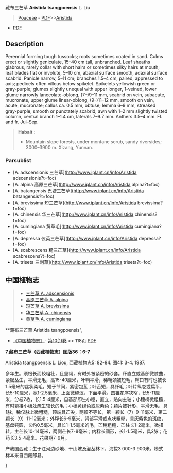 藏布三芒草 **Aristida tsangpoensis** L. Liu

> [Poaceae](http://www.iplant.cn/info/Poaceae?t=foc) - [PDF](http://www.iplant.cn/foc/pdf/Poaceae.pdf)>>[Aristida](http://www.iplant.cn/info/Aristida?t=foc)
 - [PDF](http://www.iplant.cn/foc/pdf/Aristida.pdf)

## Description

Perennial forming tough tussocks; roots sometimes coated in sand. Culms erect or slightly geniculate, 15–40 cm tall, unbranched. Leaf sheaths glabrous, rarely collar with short hairs or sometimes silky hairs at mouth; leaf blades flat or involute, 5–10 cm, abaxial surface smooth, adaxial surface scabrid. Panicle narrow, 5–11 cm; branches 1.5–4 cm, paired, appressed to axis; pedicels often villous below spikelet. Spikelets yellowish green or gray-purple; glumes slightly unequal with upper longer, 1-veined, lower glume narrowly lanceolate-oblong, (7–)9–11 mm, scabrid on vein, subacute, mucronate, upper glume linear-oblong, (9–)11–12 mm, smooth on vein, acute, mucronate; callus ca. 0.5 mm, obtuse; lemma 6–9 mm, streaked gray-purple, smooth or punctately scabrid; awn with 1–2 mm slightly twisted column, central branch 1–1.4 cm, laterals 7–9.7 mm. Anthers 3.5–4 mm. Fl. and fr. Jul–Sep.

> **Habait** : 
>* Mountain slope forests, under montane scrub, sandy riversides; 3000–3900 m. Xizang, Yunnan.

### Parsublist

* [A.  adscensionis  三芒草](http://www.iplant.cn/info/Aristida adscensionis?t=foc)
* [A.  alpina  高原三芒草](http://www.iplant.cn/info/Aristida alpina?t=foc)
* [A.  batangensis  巴塘三芒草](http://www.iplant.cn/info/Aristida batangensis?t=foc)
* [A.  brevissima  短三芒草](http://www.iplant.cn/info/Aristida brevissima?t=foc)
* [A.  chinensis  华三芒草](http://www.iplant.cn/info/Aristida chinensis?t=foc)
* [A.  cumingiana  黄草毛](http://www.iplant.cn/info/Aristida cumingiana?t=foc)
* [A.  depressa  仪英三芒草](http://www.iplant.cn/info/Aristida depressa?t=foc)
* [A.  scabrescens  糙三芒草](http://www.iplant.cn/info/Aristida scabrescens?t=foc)
* [A.  triseta  三刺草](http://www.iplant.cn/info/Aristida triseta?t=foc)

## 中国植物志

> * [三芒草  A.  adscensionis](Aristida-adscensionis-三芒草.md)
> * [高原三芒草  A.  alpina](Aristida-alpina-高原三芒草.md)
> * [短芒草  A.  brevissima](Aristida-brevissima-短三芒草.md)
> * [华三芒草  A.  chinensis](Aristida-chinensis-华三芒草.md)
> * [黄草毛  A.  cumingiana](Aristida-cumingiana-黄草毛.md)

**藏布三芒草 Aristida tsangpoensis",

* [《中国植物志》](http://www.iplant.cn/frps)- [第10(1)卷](http://www.iplant.cn/frps/vol/10(1)) >> 118页 [PDF](http://www.iplant.cn/frps/pdf/10(1)/118.pdf)

**7.藏布三芒草（西藏植物志）图版36：6-7**

Aristida tsangpoensis L. Liou, 西藏植物志5: 82-84. 图41: 3-4. 1987.

多年生。须根长而较粗壮，且坚韧，有时外被紧密的砂套。秆直立或基部微膝曲，紧密丛生，平滑无毛，高15-40厘米，叶鞘平滑，稀鞘颈被短毛，鞘口有时也被长1.5毫米的丝状柔毛，短于节间，紧密包茎；叶舌短，具纤毛；叶片纵卷或扁平，长5-10厘米，宽1-2.5毫米，上面微糙涩，下面平滑。圆锥花序狭窄，长5-11厘米，分枝2枚，长1.5-4厘米，自基部即生小穗，直立，贴向主轴；小穗柄微粗糙，有时紧接小穗处疏生较长的毛；小穗黄绿色或灰紫色；颖片披针形，平滑无毛，具1脉，稀仅脉上微粗糙，顶端具芒尖，两颖不等长，第一颖长（7）9-11毫米，第二颖长（9）11-12毫米；外稃长6-9毫米，背部平滑或点状粗糙，具灰紫色的斑纹，基盘钝圆，长约0.5毫米，具长1-1.5毫米的毛，芒稍粗糙，芒柱长1-2毫米，微扭转，主芒长10-14毫米，两侧芒长7-8毫米；内稃长圆形，长1-1.5毫米，具2脉；花药长3.5-4毫米。花果期7-9月。

产我国西藏；生于江河边砂地、干山坡及灌丛林下，海拔3 000-3 900米。模式标本采自西藏郎县。

}